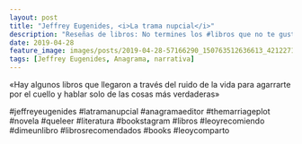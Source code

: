 ```yaml
---
layout: post
title: "Jeffrey Eugenides, <i>La trama nupcial</i>"
description: "Reseñas de libros: No termines los #libros que no te gustan. I els #llibres que t'agraden llegeix-los tants cops com calgui."
date: 2019-04-28
feature_image: images/posts/2019-04-28-57166290_150763512636613_4212271024436341737_n_18061065034001094.jpg
tags: [Jeffrey Eugenides, Anagrama, narrativa]
---
```


«Hay algunos libros que llegaron a través del ruido de la vida para agarrarte por el cuello y hablar solo de las cosas más verdaderas»
<!--more-->

#jeffreyeugenides #latramanupcial #anagramaeditor #themarriageplot #novela #queleer #literatura #bookstagram #libros #leoyrecomiendo #dimeunlibro #librosrecomendados #books #leoycomparto


